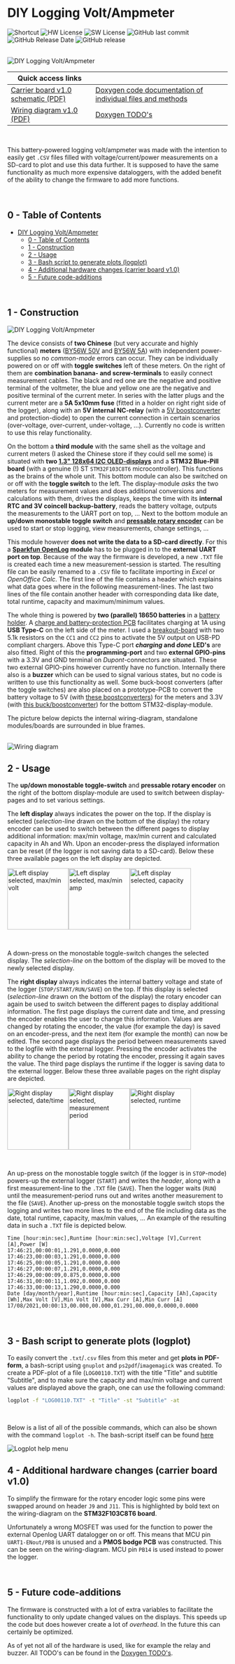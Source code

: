 # DIY Logging Volt/Ampmeter

![Shortcut](https://img.shields.io/badge/website-logger.brechtve.be-yellow)
![HW License](https://img.shields.io/badge/hardware%20licence-CERN%20OHL%20v.1.2-blue)
![SW License](https://img.shields.io/badge/firmware%20license-GNU%20GPL%20V3-blue)
![GitHub last commit](https://img.shields.io/github/last-commit/Fescron/diy-logging-volt-ampmeter.svg)
![GitHub Release Date](https://img.shields.io/github/release-date/Fescron/diy-logging-volt-ampmeter.svg)
![GitHub release](https://img.shields.io/github/release/Fescron/diy-logging-volt-ampmeter.svg)

<br/>

<img src="documentation/img/logger.png" alt="DIY Logging Volt/Ampmeter">

<br/>

| Quick access links | |
|------|-----|
| [Carrier board v1.0 schematic (PDF)](hardware/high-accuracy-logging-volt-ampmeter/high-accuracy-logging-volt-ampmeter.pdf) | [Doxygen code documentation of individual files and methods](https://fescron.github.io/diy-logging-volt-ampmeter/files.html) |
| [Wiring diagram v1.0 (PDF)](hardware/wiring-diagram_diy-logging-volt-ampmeter/wiring-diagram_diy-logging-volt-ampmeter.pdf) | [Doxygen TODO's](https://fescron.github.io/diy-logging-volt-ampmeter/todo.html) |

<br/>

This battery-powered logging volt/ampmeter was made with the intention to easily get `.CSV` files filled with voltage/current/power measurements on a SD-card to plot and use this data further. It is supposed to have the same functionality as much more expensive dataloggers, with the added benefit of the ability to change the firmware to add more functions.

<br/>

## 0 - Table of Contents

- [DIY Logging Volt/Ampmeter](#diy-logging-voltampmeter)
  - [0 - Table of Contents](#0---table-of-contents)
  - [1 - Construction](#1---construction)
  - [2 - Usage](#2---usage)
  - [3 - Bash script to generate plots (logplot)](#3---bash-script-to-generate-plots-logplot)
  - [4 - Additional hardware changes (carrier board v1.0)](#4---additional-hardware-changes-carrier-board-v10)
  - [5 - Future code-additions](#5---future-code-additions)

<br/>

## 1 - Construction

<img src="documentation/img/logger-inside.png" alt="DIY Logging Volt/Ampmeter">

<br/>

The device consists of **two Chinese** (but very accurate and highly functional) **meters** ([BY56W 50V](https://aliexpress.com/item/32840631947.html) and [BY56W 5A](https://aliexpress.com/item/32839044728.html)) with independent power-supplies so no *common-mode* errors can occur. They can be individually powered on or off with **toggle switches** left of these meters. On the right of them are **combination banana- and screw-terminals** to easily connect measurement cables. The black and red one are the negative and positive terminal of the voltmeter, the blue and yellow one are the negative and positive terminal of the current meter. In series with the latter plugs and the current meter are a **5A 5x10mm fuse** (fitted in a holder on right right side of the logger), along with an **5V internal NC-relay** (with a [5V boostconverter](https://aliexpress.com/item/32891706812.html) and protection-diode) to open the current connection in certain scenarios (over-voltage, over-current, under-voltage, ...). Currently no code is written to use this relay functionality.

On the bottom a **third module** with the same shell as the voltage and current meters (I asked the Chinese store if they could sell me some) is situated with **two [1.3" 128x64 I2C OLED-displays](https://aliexpress.com/item/32830144222.html)** and a **STM32 Blue-Pill board** (with a genuine (!) ST `STM32F103C8T6` microcontroller). This functions as the brains of the whole unit. This bottom module can also be switched on or off with the **toggle switch** to the left. The display-module *asks* the two meters for measurement values and does additional conversions and calculations with them, drives the displays, keeps the time with its **internal RTC and 3V coincell backup-battery**, reads the battery voltage, outputs the measurements to the UART port on top, ... Next to the bottom module an **up/down monostable toggle switch** and **[pressable rotary encoder](https://aliexpress.com/item/32915420023.html)** can be used to start or stop logging, view measurements, change settings, ...

This module however **does not write the data to a SD-card directly**. For this a **[Sparkfun OpenLog](https://www.sparkfun.com/products/13712) module** has to be plugged in to the **external UART port on top**. Because of the way the firmware is developed, a new `.TXT` file is created each time a new measurement-session is started. The resulting file can be easily renamed to a `.CSV` file to facilitate importing in *Excel* or *OpenOffice Calc*. The first line of the file contains a header which explains what data goes where in the following measurement-lines. The last two lines of the file contain another header with corresponding data like date, total runtime, capacity and maximum/minimum values.

The whole thing is powered by **two (parallel) 18650 batteries** in a [battery holder](https://aliexpress.com/item/32832636191.html). A [charge and battery-protection PCB](https://aliexpress.com/item/32666559864.html) facilitates charging at 1A using **USB Type-C** on the left side of the meter. I used a [breakout-board](https://aliexpress.com/item/4001299632280.html) with two 5.1k resistors on the `CC1` and `CC2` pins to activate the 5V output on USB-PD compliant chargers. Above this Type-C port ***charging* and *done* LED's** are also fitted. Right of this the **programming-port** and two **external GPIO-pins** with a 3.3V and GND terminal on *Dupont*-connectors are situated. These two external GPIO-pins however currently have no function. Internally there also is a **buzzer** which can be used to signal various states, but no code is written to use this functionality as well. Some buck-boost converters (after the toggle switches) are also placed on a prototype-PCB to convert the battery voltage to 5V (with [these boostconverters](https://aliexpress.com/item/32891706812.html)) for the meters and 3.3V (with [this buck/boostconverter](https://aliexpress.com/item/32822323191.html)) for the bottom STM32-display-module.

The picture below depicts the internal wiring-diagram, standalone modules/boards are surrounded in blue frames.

<br/>

<img src="documentation/img/wiring-diagram.png" alt="Wiring diagram">

<br/>

## 2 - Usage

The **up/down monostable toggle-switch** and **pressable rotary encoder** on the right of the bottom display-module are used to switch between display-pages and to set various settings.

The **left display** always indicates the power on the top. If the display is selected (*selection-line* drawn on the bottom of the display) the rotary encoder can be used to switch between the different pages to display additional information: max/min voltage, max/min current and calculated capacity in Ah and Wh. Upon an encoder-press the displayed information can be reset (if the logger is not saving data to a SD-card). Below these three available pages on the left display are depicted.

<img src="documentation/img/disp-left-volt.png" alt="Left display selected, max/min volt" height="140"><img src="documentation/img/disp-left-amp.png" alt="Left display selected, max/min amp" height="140"><img src="documentation/img/disp-left-cap.png" alt="Left display selected, capacity" height="140">

<br/>

A down-press on the monostable toggle-switch changes the selected display. The *selection-line* on the bottom of the display will be moved to the newly selected display.

The **right display** always indicates the internal battery voltage and state of the logger (`STOP/START/RUN/SAVE`) on the top. If this display is selected (*selection-line* drawn on the bottom of the display) the rotary encoder can again be used to switch between the different pages to display additional information. The first page displays the current date and time, and pressing the encoder enables the user to change this information. Values are changed by rotating the encoder, the value (for example the day) is saved on an encoder-press, and the next item (for example the month) can now be edited. The second page displays the period between measurements saved to the logfile with the external logger. Pressing the encoder activates the ability to change the period by rotating the encoder, pressing it again saves the value. The third page displays the runtime if the logger is saving data to the external logger. Below these three available pages on the right display are depicted.

<img src="documentation/img/disp-right-time.png" alt="Right display selected, date/time" height="140"><img src="documentation/img/disp-right-period.png" alt="Right display selected, measurement period" height="140"><img src="documentation/img/disp-right-runtime.png" alt="Right display selected, runtime" height="140">

<br/>

An up-press on the monostable toggle switch (if the logger is in `STOP`-mode) powers-up the external logger (`START`) and writes the *header*, along with a first measurement-line to the `.TXT` file (`SAVE`). Then the logger waits (`RUN`) until the measurement-period runs out and writes another measurement to the file (`SAVE`). Another up-press on the monostable toggle switch stops the logging and writes two more lines to the end of the file including data as the date, total runtime, capacity, max/min values, ... An example of the resulting data in such a `.TXT` file is depicted below.

```
Time [hour:min:sec],Runtime [hour:min:sec],Voltage [V],Current [A],Power [W]
17:46:21,00:00:01,1.291,0.0000,0.000
17:46:23,00:00:03,1.291,0.0000,0.000
17:46:25,00:00:05,1.291,0.0000,0.000
17:46:27,00:00:07,1.291,0.0000,0.000
17:46:29,00:00:09,0.875,0.0000,0.000
17:46:31,00:00:11,1.092,0.0000,0.000
17:46:33,00:00:13,1.290,0.0000,0.000
Date [day/month/year],Runtime [hour:min:sec],Capacity [Ah],Capacity [Wh],Max Volt [V],Min Volt [V],Max Curr [A],Min Curr [A]
17/08/2021,00:00:13,00.000,00.000,01.291,00.000,0.0000,0.0000
```

<br/>

## 3 - Bash script to generate plots (logplot)

To easily convert the `.txt`/`.csv` files from this meter and get **plots in PDF-form**, a bash-script using `gnuplot` and `ps2pdf`/`imagemagick` was created. To create a PDF-plot of a file (`LOG00110.TXT`) with the title "Title" and subtitle "Subtitle", and to make sure the capacity and max/min voltage and current values are displayed above the graph, one can use the following command:

```bash
logplot -f "LOG00110.TXT" -t "Title" -st "Subtitle" -at
```

<br/>

Below is a list of all of the possible commands, which can also be shown with the command `logplot -h`. The bash-script itself can be found [here](software/logplot)

<img src="documentation/img/logplot.png" alt="Logplot help menu">

<br/>

## 4 - Additional hardware changes (carrier board v1.0)

To simplify the firmware for the rotary encoder logic some pins were swapped around on header `J9` and `J11`. This is highlighted by bold text on the wiring-diagram on the **STM32F103C8T6 board**.

Unfortunately a wrong MOSFET was used for the function to power the external Openlog UART datalogger on or off. This means that MCU pin `UART1-ENout/PB8` is unused and a **PMOS bodge PCB** was constructed. This can be seen on the wiring-diagram. MCU pin `PB14` is used instead to power the logger.

<br/>

## 5 - Future code-additions

The firmware is constructed with a lot of extra variables to facilitate the functionality to only update changed values on the displays. This speeds up the code but does however create a lot of *overhead*. In the future this can certainly be optimized.

As of yet not all of the hardware is used, like for example the relay and buzzer. All TODO's can be found in the [Doxygen TODO's](https://fescron.github.io/diy-logging-volt-ampmeter/todo.html).
